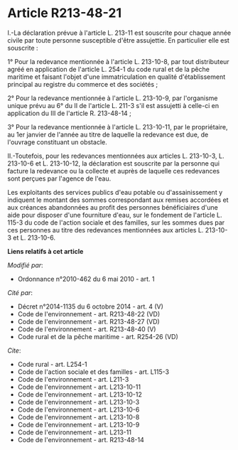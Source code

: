 # Article R213-48-21

I.-La déclaration prévue à l'article L. 213-11 est souscrite pour chaque année civile par toute personne susceptible d'être
assujettie. En particulier elle est souscrite : 

1° Pour la redevance mentionnée à l'article L. 213-10-8, par tout distributeur agréé en application de l'article L. 254-1 du
code rural et de la pêche maritime  et faisant l'objet d'une immatriculation en qualité d'établissement principal au registre
du commerce et des sociétés ; 

2° Pour la redevance mentionnée à l'article L. 213-10-9, par l'organisme unique prévu au 6° du II de l'article L. 211-3 s'il
est assujetti à celle-ci en application du III de l'article R. 213-48-14 ; 

3° Pour la redevance mentionnée à l'article L. 213-10-11, par le propriétaire, au 1er janvier de l'année au titre de laquelle
la redevance est due, de l'ouvrage constituant un obstacle. 

II.-Toutefois, pour les redevances mentionnées aux articles L. 213-10-3, L. 213-10-6 et L. 213-10-12, la déclaration est
souscrite par la personne qui facture la redevance ou la collecte et auprès de laquelle ces redevances sont perçues par
l'agence de l'eau. 

Les exploitants des services publics d'eau potable ou d'assainissement y indiquent le montant des sommes correspondant aux
remises accordées et aux créances abandonnées au profit des personnes bénéficiaires d'une aide pour disposer d'une fourniture
d'eau, sur le fondement de l'article L. 115-3 du code de l'action sociale et des familles, sur les sommes dues par ces
personnes au titre des redevances mentionnées aux articles L. 213-10-3 et L. 213-10-6.

**Liens relatifs à cet article**

_Modifié par_:

  - Ordonnance n°2010-462 du 6 mai 2010 - art. 1

_Cité par_:

  - Décret n°2014-1135 du 6 octobre 2014 - art. 4 (V)
  - Code de l'environnement - art. R213-48-22 (VD)
  - Code de l'environnement - art. R213-48-27 (VD)
  - Code de l'environnement - art. R213-48-40 (V)
  - Code rural et de la pêche maritime - art. R254-26 (VD)

_Cite_:

  - Code rural - art. L254-1
  - Code de l'action sociale et des familles - art. L115-3
  - Code de l'environnement - art. L211-3
  - Code de l'environnement - art. L213-10-11
  - Code de l'environnement - art. L213-10-12
  - Code de l'environnement - art. L213-10-3
  - Code de l'environnement - art. L213-10-6
  - Code de l'environnement - art. L213-10-8
  - Code de l'environnement - art. L213-10-9
  - Code de l'environnement - art. L213-11
  - Code de l'environnement - art. R213-48-14
